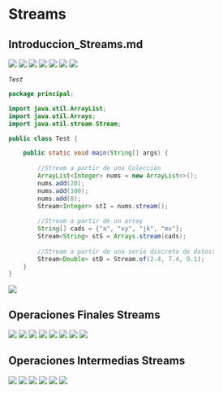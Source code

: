 # Streams

## Introduccion_Streams.md

<img src="images/M2-04-01.png">

<img src="images/M2-04-02.png">

<img src="images/M2-04-03.png">

<img src="images/M2-04-04.png">

<img src="images/M2-04-05.png">

<img src="images/M2-04-06.png">

<img src="images/20200720-01.png">

*`Test`*

```java
package principal;

import java.util.ArrayList;
import java.util.Arrays;
import java.util.stream.Stream;

public class Test {

	public static void main(String[] args) {
		
		//Stream a partir de una Colección
		ArrayList<Integer> nums = new ArrayList<>();
		nums.add(20);
		nums.add(100);
		nums.add(8);
		Stream<Integer> stI = nums.stream();
		
		//Stream a partir de un array
		String[] cads = {"a", "xy", "jk", "mv"};
		Stream<String> stS = Arrays.stream(cads);
		
		//Stream a partir de una serie discreta de datos:
		Stream<Double> stD = Stream.of(2.4, 7.4, 9.1);
	}
}
```

<img src="images/M2-04-07.png">

## Operaciones Finales Streams

<img src="images/M2-05-01.png">

<img src="images/M2-05-02.png">

<img src="images/M2-05-03.png">

<img src="images/M2-05-04.png">

<img src="images/M2-05-05.png">

<img src="images/M2-05-06.png">

<img src="images/M2-05-07.png">

<img src="images/M2-05-08.png">

## Operaciones Intermedias Streams

<img src="images/M2-06-01.png">

<img src="images/M2-06-02.png">

<img src="images/M2-06-03.png">

<img src="images/M2-06-04.png">

<img src="images/M2-06-05.png">

<img src="images/M2-06-06.png">

